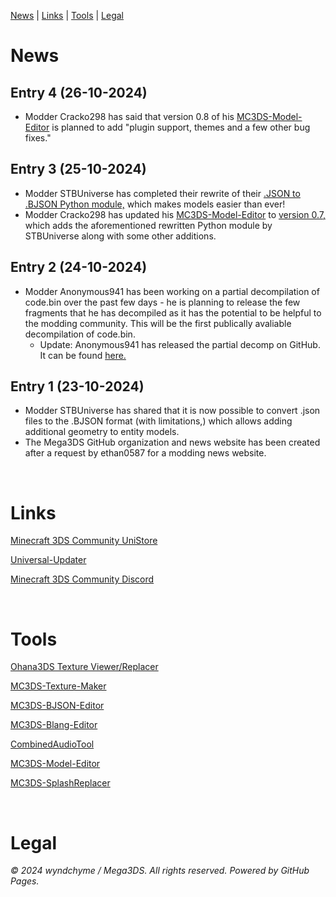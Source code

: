 [News](#news) | [Links](#links) | [Tools](#tools) | [Legal](#legal)

# News

## Entry 4 (26-10-2024)
- Modder Cracko298 has said that version 0.8 of his [MC3DS-Model-Editor](https://github.com/Cracko298/MC3DS-Model-Editor) is planned to add "plugin support, themes and a few other bug fixes."

## Entry 3 (25-10-2024)
- Modder STBUniverse has completed their rewrite of their [.JSON to .BJSON Python module,](https://github.com/STBrian/pyBjson) which makes models easier than ever!
- Modder Cracko298 has updated his [MC3DS-Model-Editor](https://github.com/Cracko298/MC3DS-Model-Editor) to [version 0.7,](https://github.com/Cracko298/MC3DS-Model-Editor/releases/tag/0.7) which adds the aforementioned rewritten Python module by STBUniverse along with some other additions. 

## Entry 2 (24-10-2024)
- Modder Anonymous941 has been working on a partial decompilation of code.bin over the past few days - he is planning to release the few fragments that he has decompiled as it has the potential to be helpful to the modding community. This will be the first publically avaliable decompilation of code.bin.
  * Update: Anonymous941 has released the partial decomp on GitHub. It can be found [here.](https://github.com/MC3DS-Save-Research/code.bin)

## Entry 1 (23-10-2024)
- Modder STBUniverse has shared that it is now possible to convert .json files to the .BJSON format (with limitations,) which allows adding additional geometry to entity models. 
- The Mega3DS GitHub organization and news website has been created after a request by ethan0587 for a modding news website.

<br>

# Links

[Minecraft 3DS Community UniStore](https://github.com/Minecraft-3DS-Community/Minecraft-3ds-unistore)

[Universal-Updater](https://universal-team.net/projects/universal-updater)

[Minecraft 3DS Community Discord](https://discord.com/invite/xSrN6k965F)

<br>

# Tools

[Ohana3DS Texture Viewer/Replacer](https://gbatemp.net/threads/wip-ohana3ds-tool.392576/)

[MC3DS-Texture-Maker](https://github.com/STBrian/MC3DS-Texture-Maker)

[MC3DS-BJSON-Editor](https://github.com/STBrian/MC3DS-BJSON-Editor)

[MC3DS-Blang-Editor](https://github.com/STBrian/MC3DS-Blang-Editor)

[CombinedAudioTool](https://github.com/Cracko298/CombinedAudioTool)

[MC3DS-Model-Editor](https://github.com/Cracko298/MC3DS-Model-Editor)

[MC3DS-SplashReplacer](https://github.com/Cracko298/MC3DS-SplashReplacer)

<br>

# Legal

_© 2024 wyndchyme / Mega3DS. All rights reserved. Powered by GitHub Pages._

